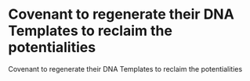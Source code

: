 # Covenant to regenerate their DNA Templates to reclaim the potentialities

Covenant to regenerate their DNA Templates to reclaim the potentialities